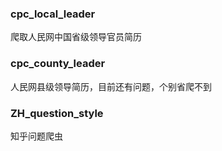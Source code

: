 ### cpc_local_leader
爬取人民网中国省级领导官员简历

### cpc_county_leader
人民网县级领导简历，目前还有问题，个别省爬不到

### ZH_question_style
知乎问题爬虫

